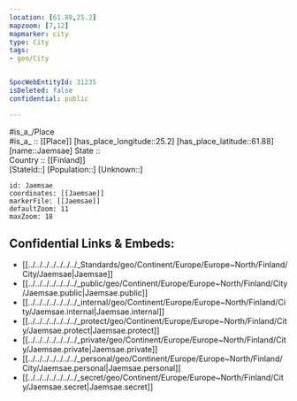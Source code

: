 ```yaml
---
location: [61.88,25.2] 
mapzoom: [7,12] 
mapmarker: city 
type: City
tags:
- geo/City


SpocWebEntityId: 31235
isDeleted: false
confidential: public

---
```

#is_a_/Place  
#is_a_ :: [[Place]] 
[has_place_longitude::25.2] 
[has_place_latitude::61.88] 
[name::Jaemsae] 
State ::  
Country :: [[Finland]]  
[StateId::] 
[Population::] 
[Unknown::] 


```leaflet
id: Jaemsae
coordinates: [[Jaemsae]] 
markerFile: [[Jaemsae]] 
defaultZoom: 11 
maxZoom: 18
```


## Confidential Links & Embeds: 
- [[../../../../../../../_Standards/geo/Continent/Europe/Europe~North/Finland/City/Jaemsae|Jaemsae]] 
- [[../../../../../../../_public/geo/Continent/Europe/Europe~North/Finland/City/Jaemsae.public|Jaemsae.public]] 
- [[../../../../../../../_internal/geo/Continent/Europe/Europe~North/Finland/City/Jaemsae.internal|Jaemsae.internal]] 
- [[../../../../../../../_protect/geo/Continent/Europe/Europe~North/Finland/City/Jaemsae.protect|Jaemsae.protect]] 
- [[../../../../../../../_private/geo/Continent/Europe/Europe~North/Finland/City/Jaemsae.private|Jaemsae.private]] 
- [[../../../../../../../_personal/geo/Continent/Europe/Europe~North/Finland/City/Jaemsae.personal|Jaemsae.personal]] 
- [[../../../../../../../_secret/geo/Continent/Europe/Europe~North/Finland/City/Jaemsae.secret|Jaemsae.secret]] 
